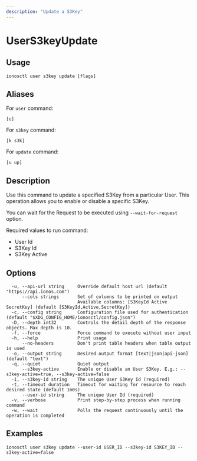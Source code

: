 ```yaml
---
description: "Update a S3Key"
---
```


# UserS3keyUpdate

## Usage

```text
ionosctl user s3key update [flags]
```

## Aliases

For `user` command:

```text
[u]
```

For `s3key` command:

```text
[k s3k]
```

For `update` command:

```text
[u up]
```

## Description

Use this command to update a specified S3Key from a particular User. This operation allows you to enable or disable a specific S3Key.

You can wait for the Request to be executed using `--wait-for-request` option.

Required values to run command:

* User Id
* S3Key Id
* S3Key Active

## Options

```text
  -u, --api-url string     Override default host url (default "https://api.ionos.com")
      --cols strings       Set of columns to be printed on output 
                           Available columns: [S3KeyId Active SecretKey] (default [S3KeyId,Active,SecretKey])
  -c, --config string      Configuration file used for authentication (default "$XDG_CONFIG_HOME/ionosctl/config.json")
  -D, --depth int32        Controls the detail depth of the response objects. Max depth is 10.
  -f, --force              Force command to execute without user input
  -h, --help               Print usage
      --no-headers         Don't print table headers when table output is used
  -o, --output string      Desired output format [text|json|api-json] (default "text")
  -q, --quiet              Quiet output
      --s3key-active       Enable or disable an User S3Key. E.g.: --s3key-active=true, --s3key-active=false
  -i, --s3key-id string    The unique User S3Key Id (required)
  -t, --timeout duration   Timeout for waiting for resource to reach desired state (default 1m0s)
      --user-id string     The unique User Id (required)
  -v, --verbose            Print step-by-step process when running command
  -w, --wait               Polls the request continuously until the operation is completed
```

## Examples

```text
ionosctl user s3key update --user-id USER_ID --s3key-id S3KEY_ID --s3key-active=false
```

